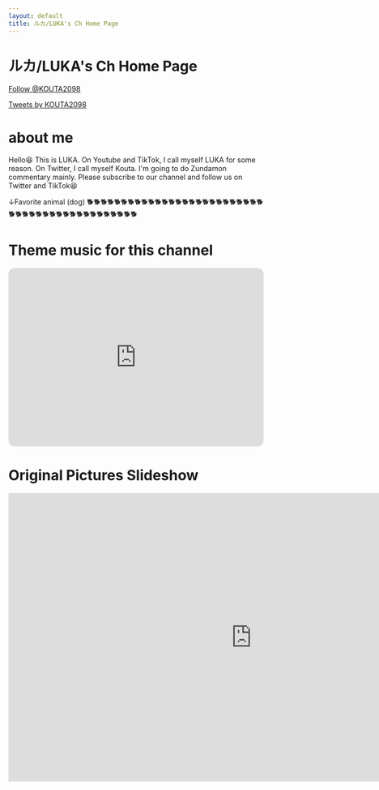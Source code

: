 ```yaml
---
layout: default
title: ルカ/LUKA's Ch Home Page
---
```


ルカ/LUKA's Ch Home Page
=========================  

<script src="https://apis.google.com/js/platform.js"></script>

<div class="g-ytsubscribe" data-channelid="UCEHB3UmEtM_TLHqFjyRcxyA" data-layout="full" data-count="default"></div>

<a href="https://twitter.com/KOUTA2098?ref_src=twsrc%5Etfw" class="twitter-follow-button" data-size="large" data-show-count="false">Follow @KOUTA2098</a><script async src="https://platform.twitter.com/widgets.js" charset="utf-8"></script>

<a class="twitter-timeline" data-height="500" data-theme="dark" href="https://twitter.com/KOUTA2098?ref_src=twsrc%5Etfw">Tweets by KOUTA2098</a> <script async src="https://platform.twitter.com/widgets.js" charset="utf-8"></script>

# about me
Hello😆 This is LUKA.
On Youtube and TikTok, I call myself LUKA for some reason. On Twitter, I call myself Kouta.
I'm going to do Zundamon commentary mainly.
Please subscribe to our channel and follow us on Twitter and TikTok😆

↓Favorite animal (dog)
🐕🐕🐕🐕🐕🐕🐕🐕🐕🐕🐕🐕🐕🐕🐕🐕🐕🐕🐕🐕🐕🐕🐕🐕🐕🐕🐕🐕🐕🐕🐕🐕🐕🐕🐕🐕🐕🐕🐕🐕🐕🐕🐕🐕🐕

# Theme music for this channel

<iframe style="border-radius:12px" src="https://open.spotify.com/embed/playlist/3BaGMDJOD0bWnco0fqf4f8?utm_source=generator&theme=0" width="100%" height="352" frameBorder="0" allowfullscreen="" allow="autoplay; clipboard-write; encrypted-media; fullscreen; picture-in-picture" loading="lazy"></iframe>

# Original Pictures Slideshow

<iframe src="https://docs.google.com/presentation/d/e/2PACX-1vQebqBAQTC-eObznBHjIeTJstl65hXLU1C-AVoC2qjxRaj6f9IlpS_KCRZyxIALK9njo_3A8dE0tJ6n/embed?start=true&loop=true&delayms=1000" frameborder="0" width="960" height="569" allowfullscreen="true" mozallowfullscreen="true" webkitallowfullscreen="true"></iframe>
